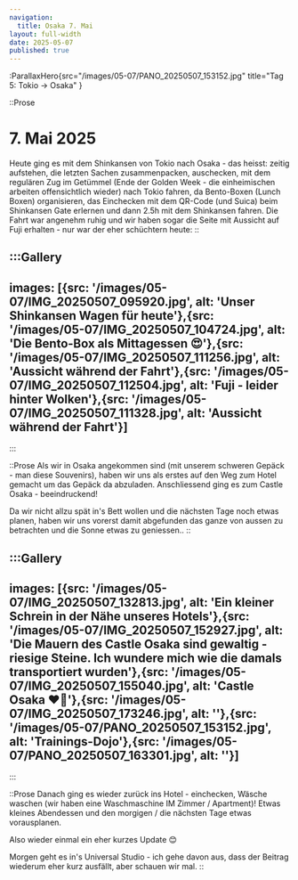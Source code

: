 ```yaml
---
navigation:
  title: Osaka 7. Mai
layout: full-width
date: 2025-05-07
published: true
---
```


:ParallaxHero{src="/images/05-07/PANO_20250507_153152.jpg" title="Tag 5: Tokio -> Osaka" }

::Prose
# 7. Mai 2025

Heute ging es mit dem Shinkansen von Tokio nach Osaka - das heisst: zeitig aufstehen, die letzten Sachen zusammenpacken,
auschecken, mit dem regulären Zug im Getümmel (Ende der Golden Week - die einheimischen arbeiten offensichtlich wieder)
nach Tokio fahren, da Bento-Boxen (Lunch Boxen) organisieren, das Einchecken mit dem QR-Code (und Suica) beim Shinkansen
Gate erlernen und dann 2.5h mit dem Shinkansen fahren. Die Fahrt war angenehm ruhig und wir haben sogar die Seite mit
Aussicht auf Fuji erhalten - nur war der eher schüchtern heute:
::

:::Gallery
---
images: [{src: '/images/05-07/IMG_20250507_095920.jpg', alt: 'Unser Shinkansen Wagen für heute'},{src: '/images/05-07/IMG_20250507_104724.jpg', alt: 'Die Bento-Box als Mittagessen 😍'},{src: '/images/05-07/IMG_20250507_111256.jpg', alt: 'Aussicht während der Fahrt'},{src: '/images/05-07/IMG_20250507_112504.jpg', alt: 'Fuji - leider hinter Wolken'},{src: '/images/05-07/IMG_20250507_111328.jpg', alt: 'Aussicht während der Fahrt'}]
---
:::

::Prose
Als wir in Osaka angekommen sind (mit unserem schweren Gepäck - man diese Souvenirs), haben wir uns als erstes auf den 
Weg zum Hotel gemacht um das Gepäck da abzuladen. Anschliessend ging es zum Castle Osaka - beeindruckend!

Da wir nicht allzu spät in's Bett wollen und die nächsten Tage noch etwas planen, haben wir uns vorerst damit abgefunden
das ganze von aussen zu betrachten und die Sonne etwas zu geniessen..
::


:::Gallery
---
images: [{src: '/images/05-07/IMG_20250507_132813.jpg', alt: 'Ein kleiner Schrein in der Nähe unseres Hotels'},{src: '/images/05-07/IMG_20250507_152927.jpg', alt: 'Die Mauern des Castle Osaka sind gewaltig - riesige Steine. Ich wundere mich wie die damals transportiert wurden'},{src: '/images/05-07/IMG_20250507_155040.jpg', alt: 'Castle Osaka ❤💪'},{src: '/images/05-07/IMG_20250507_173246.jpg', alt: ''},{src: '/images/05-07/PANO_20250507_153152.jpg', alt: 'Trainings-Dojo'},{src: '/images/05-07/PANO_20250507_163301.jpg', alt: ''}]
---
:::

::Prose
Danach ging es wieder zurück ins Hotel - einchecken, Wäsche waschen (wir haben eine Waschmaschine IM Zimmer / Apartment)!
Etwas kleines Abendessen und den morgigen / die nächsten Tage etwas vorausplanen.

Also wieder einmal ein eher kurzes Update 😊

Morgen geht es in's Universal Studio - ich gehe davon aus, dass der Beitrag wiederum eher kurz ausfällt, aber schauen
wir mal.
::